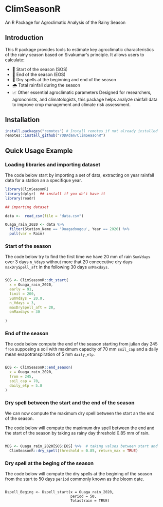 # ClimSeasonR
An R Package for Agroclimatic Analysis of the Rainy Season

## Introduction

This R package provides tools to estimate key agroclimatic characteristics of the rainy season based on Sivakumar's principle. It allows users to calculate:

- 📅 Start of the season (SOS)
- 📅 End of the season (EOS)
- 🌵 Dry spells at the beginning and end of the season
- 🌧️ Total rainfall during the season
- 📈 Other essential agroclimatic parameters
Designed for researchers, agronomists, and climatologists, this package helps analyze rainfall data to improve crop management and climate risk assessment.

## Installation

```R
install.packages("remotes") # Install remotes if not already installed 
remotes::install_github("YODAdam/ClimSeasonR")

````
## Quick Usage Example

### Loading libraries and importing dataset

The code below start by importing a set of data, extracting on year rainfall data for a station an a specifique year.

```r
library(ClimSeasonR)
library(dplyr)  ## install if you dn't have it
library(readr)

## importing dataset

data <-  read_csv(file = "data.csv")

Ouaga_rain_2020 <- data %>% 
  filter(Station_Name == 'Ouagadougou', Year == 2020) %>% 
  pull(var = Rain)

```
### Start of the season

The code below try to find the first time we have 20 mm of rain `SumVdays` over 3 days `n_Vdays` without more that 20 concecutive dry days `maxDrySpell_aft` in the following  30 days `onMaxdays`.
```r

SOS <- ClimSeasonR::dt_start(
  x = Ouaga_rain_2020, 
  early = 91, 
  limit = 200, 
  SumVdays = 20.0, 
  n_Vdays = 3, 
  maxDrySpell_aft = 20, 
  onMaxdays = 30
  
)

```


### End of the season

The code below compute the end of the season starting from julian day 245 `from` supposing a soil with maximum capacity of 70 mm `soil_cap` and a daily mean evapotranspiration of 5 mm `daily_etp`.

```r

EOS <- ClimSeasonR::end_season(
  x = Ouaga_rain_2020, 
  from = 245, 
  soil_cap = 70, 
  daily_etp = 5.0
)

```

### Dry spell between the start and the end of the season

We can now compute the maximum dry spell between the start an the end of the season.

The code below will compute the maximum dry spell between the end and the start of the season by taking as rainy day threshold 0.85 mm of rain.

```r

MDS <- Ouaga_rain_2020[SOS:EOS] %>%  # taking values between start and end
  ClimSeasonR::dry_spell(threshold = 0.85, return_max = TRUE)

```

### Dry spell at the beging of the season

The code below will compute the dry spells at the begining of the season from the start to 50 days `period` commonly known as the bloom date.

```{r}

Dspell_Beging <- Dspell_start(x = Ouaga_rain_2020, 
                              period = 50, 
                              Tolastrain = TRUE)

```

